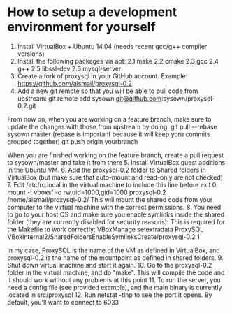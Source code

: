 # How to setup a development environment for yourself

1. Install VirtualBox + Ubuntu 14.04 (needs recent gcc/g++ compiler versions)
2. Install the following packages via apt:
  2.1 make
  2.2 cmake
  2.3 gcc
  2.4 g++
  2.5 libssl-dev
  2.6 mysql-server
3. Create a fork of proxysql in your GitHub account. Example: https://github.com/aismail/proxysql-0.2
4. Add a new git remote so that you will be able to pull code from upstream:
  git remote add sysown git@github.com:sysown/proxysql-0.2.git

  From now on, when you are working on a feature branch, make sure to update
  the changes with those from upstream by doing:
    git pull --rebase sysown master (rebase is important because it will keep yoru commits grouped together)
    git push origin yourbranch

  When you are finished working on the feature branch, create a pull request
  to sysown/master and take it from there
5. Install VirtualBox guest additions in the Ubuntu VM.
6. Add the proxysql-0.2 folder to Shared folders in VirtualBox (but make sure that auto-mount and read-only are not checked)
7. Edit /etc/rc.local in the virtual machine to include this line before exit 0:
mount -t vboxsf -o rw,uid=1000,gid=1000 proxysql-0.2 /home/aismail/proxysql-0.2/
  This will mount the shared code from your computer to the virtual machine with
  the correct permissions.
8. You need to go to your host OS and make sure you enable symlinks inside the shared folder (they are currently disabled for security reasons). This is required for the Makefile to work correctly:
  VBoxManage setextradata ProxySQL VBoxInternal2/SharedFoldersEnableSymlinksCreate/proxysql-0.2 1

  In my case, ProxySQL is the name of the VM as defined in VirtualBox, and proxysql-0.2 is the name of the mountpoint as defined in shared folders.
9. Shut down virtual machine and start it again.
10. Go to the proxysql-0.2 folder in the virtual machine, and do "make". This will compile the code and it should work without any problems at this point
11. To run the server, you need a config file (see provided example), and the main binary is currently located in src/proxysql
12. Run netstat -tlnp to see the port it opens. By default, you'll want to connect to 6033
